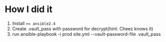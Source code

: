# How I did it
1. Install `>= ansible2.4`
2. Create .vault_pass with password for decrypt(hint: Cheez knows it)
3. run
      ansible-playbook -i prod site.yml --vault-password-file .vault_pass
